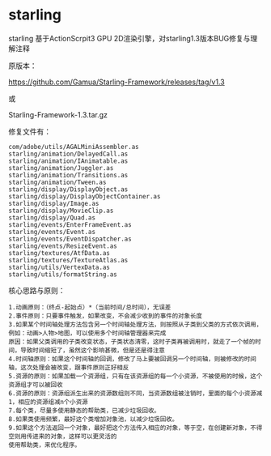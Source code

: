 # starling

starling 基于ActionScrpit3 GPU 2D渲染引擎，对starling1.3版本BUG修复与理解注释

原版本：

https://github.com/Gamua/Starling-Framework/releases/tag/v1.3

或

Starling-Framework-1.3.tar.gz

修复文件有：

	com/adobe/utils/AGALMiniAssembler.as
	starling/animation/DelayedCall.as
	starling/animation/IAnimatable.as
	starling/animation/Juggler.as
	starling/animation/Transitions.as
	starling/animation/Tween.as
	starling/display/DisplayObject.as
	starling/display/DisplayObjectContainer.as
	starling/display/Image.as
	starling/display/MovieClip.as
	starling/display/Quad.as
	starling/events/EnterFrameEvent.as
	starling/events/Event.as
	starling/events/EventDispatcher.as
	starling/events/ResizeEvent.as
	starling/textures/AtfData.as
	starling/textures/TextureAtlas.as
	starling/utils/VertexData.as
	starling/utils/formatString.as

核心思路与原则：

	1.动画原则：（终点-起始点）*（当前时间/总时间），无误差
	2.事件原则：只要事件触发，如果改变，不会减少收到的事件的对象长度
	3.如果某个时间轴处理方法包含另一个时间轴处理方法，则按照从子类到父类的方式依次调用，例如：动画>人物>地图，可以使用多个时间轴管理器来完成
	原因：如果父类调用的子类改变状态，子类状态清零，这时子类再被调用时，就走了一个帧的时间，导致时间缩短了，虽然这个影响甚微，但是还是得注意
	4.时间轴原则：如果这个时间轴的回调，修改了马上要被回调另一个时间轴，则被修改的时间轴，这次处理会被改变，跟事件原则正好相反
	5.资源的原则：如果加载一个资源组，只有在该资源组的每一个小资源，不被使用的时候，这个资源组才可以被回收
	6.资源的原则：资源组派生出来的资源数组则不同，当资源数组被注销时，里面的每个小资源减1，相应的资源组减n个小资源
	7.每个类，尽量多使用静态的帮助类，已减少垃圾回收。
	8.如果类使用频繁，最好这个类增加对象池，以减少垃圾回收。
	9.如果这个方法返回一个对象，最好把这个方法传入相应的对象，等于空，在创建新对象，不得空则用传进来的对象，这样可以更灵活的
	使用帮助类，来优化程序。